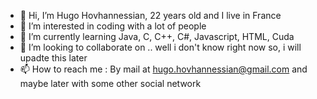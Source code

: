 - 👋 Hi, I’m Hugo Hovhannessian, 22 years old and I live in France
- 👀 I’m interested in coding with a lot of people
- 🌱 I’m currently learning Java, C, C++, C#, Javascript, HTML, Cuda
- 💞️ I’m looking to collaborate on .. well i don't know right now so, i will upadte this later 
- 📫 How to reach me : By mail at hugo.hovhannessian@gmail.com and maybe later with some other social network

<!---
HovhaHugo/HovhaHugo is a ✨ special ✨ repository because its `README.md` (this file) appears on your GitHub profile.
You can click the Preview link to take a look at your changes.
--->

